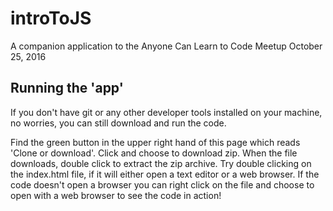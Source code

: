 # introToJS
A companion application to the Anyone Can Learn to Code Meetup October 25, 2016

## Running the 'app'
If you don't have git or any other developer tools installed on your machine, no worries, you can still download and run the code.

Find the green button in the upper right hand of this page which reads 'Clone or download'. Click and choose to download zip. When the file downloads, double click to extract the zip archive. Try double clicking on the index.html file, if it will either open a text editor or a web browser. If the code doesn't open a browser you can right click on the file and choose to open with a web browser to see the code in action!
